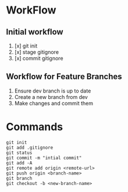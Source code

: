 # WorkFlow
## Initial workflow
1. [x] git init
2. [x] stage gitignore
3. [x] commit gitignore

## Workflow for Feature Branches
1. Ensure dev branch is up to date
2. Create a new branch from dev
3. Make changes and commit them

# Commands

 ```
git init
git add .gitignore
git status
git commit -m "intial commit"
git add -A
git remote add origin <remote-url>
git push origin <branch-name>
git branch 
git checkout -b <new-branch-name>
```
